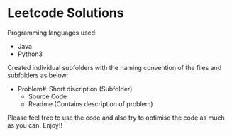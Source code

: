# Leetcode Solutions

Programming languages used:
- Java
- Python3

Created individual subfolders with the naming convention of the files and subfolders as below:
- Problem#-Short discription (Subfolder)
  - Source Code
  - Readme (Contains description of problem)

Please feel free to use the code and also try to optimise the code as much as you can.
Enjoy!!
